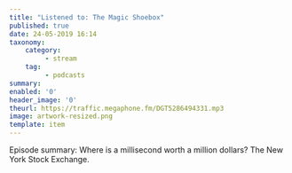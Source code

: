 ```yaml
---
title: "Listened to: The Magic Shoebox"
published: true
date: 24-05-2019 16:14
taxonomy:
    category:
         - stream
    tag:
         - podcasts
summary:
enabled: '0'
header_image: '0'
theurl: https://traffic.megaphone.fm/DGT5286494331.mp3
image: artwork-resized.png
template: item
---
```

 
Episode summary: Where is a millisecond worth a million dollars? The New York Stock Exchange.
